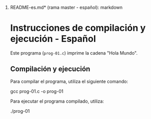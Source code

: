 1. README-es.md* (rama master - español):
   markdown
   # Instrucciones de compilación y ejecución - Español

   Este programa (`prog-01.c`) imprime la cadena "Hola Mundo".

   ## Compilación y ejecución

   Para compilar el programa, utiliza el siguiente comando:
   
   gcc prog-01.c -o prog-01
   

   Para ejecutar el programa compilado, utiliza:
   
   ./prog-01
   
